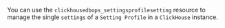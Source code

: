 You can use the `clickhousedbops_settingsprofilesetting` resource to manage the single `settings` of a `Setting Profile` in a `ClickHouse` instance.

